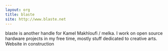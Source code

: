 ```yaml
---
layout: org
title: blaste
site: http://www.blaste.net
---
```

blaste is another handle for Kamel Makhloufi / melka. I work on open source hardware projects in my free time, mostly stuff dedicated to creative arts.
Website in construction